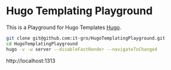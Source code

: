 # Hugo Templating Playground

This is a Playground for Hugo Templates [Hugo](https://gohugo.io/).

```bash
git clone git@github.com:it-gro/HugoTemplatingPlayground.git
cd HugoTemplatingPlayground
hugo -v -w server --disableFastRender --navigateToChanged
```

http://localhost:1313
